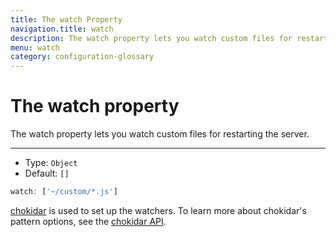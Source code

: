 ```yaml
---
title: The watch Property
navigation.title: watch
description: The watch property lets you watch custom files for restarting the server.
menu: watch
category: configuration-glossary
---
```


# The watch property

The watch property lets you watch custom files for restarting the server.

---

- Type: `Object`
- Default: `[]`

```js
watch: ['~/custom/*.js']
```

[chokidar](https://github.com/paulmillr/chokidar) is used to set up the watchers. To learn more about chokidar's pattern options, see the [chokidar API](https://github.com/paulmillr/chokidar#api).
